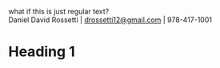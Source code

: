 what if this is just regular text?<br>
Daniel David Rossetti | drossetti12@gmail.com | 978-417-1001

# Heading 1
